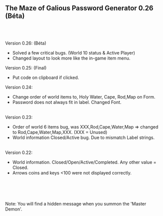 ## The Maze of Galious Password Generator 0.26 (Béta)
<br/><br/>
  
Version 0.26: (Béta)
- Solved a few critical bugs. (World 10 status & Active Player)
- Changed layout to look more like the in-game item menu.

Version 0.25: (Final)
- Put code on clipboard if clicked.
  
Version 0.24:
- Change order of world items to, Holy Water, Cape, Rod,Map on Form.
- Password does not always fit in label. Changed Font.<br/><br/>
  
Version 0.23:
- Order of world 6 items bug, was XXX,Rod,Cape,Water,Map => changed to Rod,Cape,Water,Map,XXX. (XXX = Unused) 
- World information Closed/Active bug. Due to mismatch Label strings.<br/><br/>
  
Version 0.22:
- World information. Closed/Open/Active/Completed. Any other value = Closed. 
- Arrows coins and keys <100 were not displayed correctly.<br/><br/>
  
<br/><br/><br/>
Note:
You will find a hidden message when you summon the 'Master Demon'.
